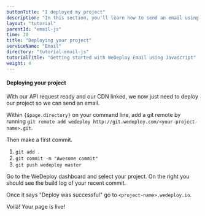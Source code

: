 ```yaml
---
buttonTitle: "I deployed my project"
description: "In this section, you'll learn how to send an email using JavaScript and the WeDeploy Email Service."
layout: "tutorial"
parentId: "email-js"
time: 30
title: "Deploying your project"
serviceName: "Email"
directory: "tutorial-email-js"
tutorialTitle: "Getting started with WeDeploy Email using Javascript"
weight: 4
---
```


#### Deploying your project

With our API request ready and our CDN linked, we now just need to deploy our project so we can send an email.

Within `{$page.directory}` on your command line, add a git remote by running `git remote add wedeploy http://git.wedeploy.com/<your-project-name>.git`.

Then make a first commit. 
1. `git add .`
2. `git commit -m "Awesome commit"`
3. `git push wedeploy master`

Go to the WeDeploy dashboard and select your project. On the right you should see the build log of your recent commit. 

Once it says "Deploy was successful" go to `<project-name>.wedeploy.io`.

Voilà! Your page is live!


